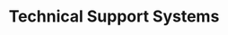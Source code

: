 ---
title: "Technical Support Systems"
url: /salt-lake-city/technical-support-systems/
shop: computer
---